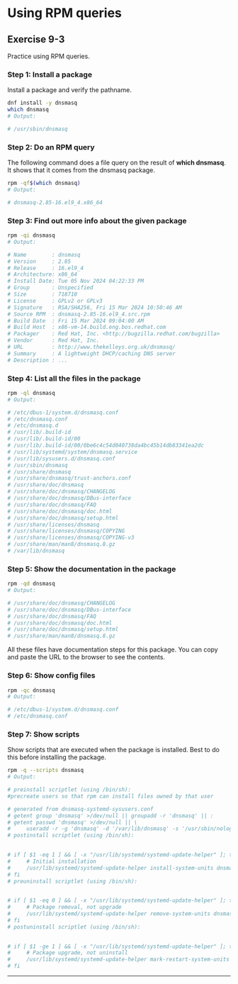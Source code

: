 
# Using RPM queries
## Exercise 9-3
Practice using RPM queries.

### Step 1: Install a package

Install a package and verify the pathname.

```bash
dnf install -y dnsmasq
which dnsmasq
# Output:

# /usr/sbin/dnsmasq
```

### Step 2: Do an RPM query

The following command does a file query on the result of **which dnsmasq**. 
It shows that it comes from the dnsmasq package. 

```bash
rpm -qf$(which dnsmasq)
# Output:

# dnsmasq-2.85-16.el9_4.x86_64
```

### Step 3: Find out more info about the given package 

```bash
rpm -qi dnsmasq
# Output: 

# Name        : dnsmasq
# Version     : 2.85
# Release     : 16.el9_4
# Architecture: x86_64
# Install Date: Tue 05 Nov 2024 04:22:33 PM
# Group       : Unspecified
# Size        : 718710
# License     : GPLv2 or GPLv3
# Signature   : RSA/SHA256, Fri 15 Mar 2024 10:50:46 AM
# Source RPM  : dnsmasq-2.85-16.el9_4.src.rpm
# Build Date  : Fri 15 Mar 2024 09:04:00 AM
# Build Host  : x86-vm-14.build.eng.bos.redhat.com
# Packager    : Red Hat, Inc. <http://bugzilla.redhat.com/bugzilla>
# Vendor      : Red Hat, Inc.
# URL         : http://www.thekelleys.org.uk/dnsmasq/
# Summary     : A lightweight DHCP/caching DNS server
# Description : ...
```

### Step 4: List all the files in the package

```bash
rpm -ql dnsmasq
# Output:

# /etc/dbus-1/system.d/dnsmasq.conf
# /etc/dnsmasq.conf
# /etc/dnsmasq.d
# /usr/lib/.build-id
# /usr/lib/.build-id/00
# /usr/lib/.build-id/00/0be6c4c54d040738da4bc45b14db83341ea2dc
# /usr/lib/systemd/system/dnsmasq.service
# /usr/lib/sysusers.d/dnsmasq.conf
# /usr/sbin/dnsmasq
# /usr/share/dnsmasq
# /usr/share/dnsmasq/trust-anchors.conf
# /usr/share/doc/dnsmasq
# /usr/share/doc/dnsmasq/CHANGELOG
# /usr/share/doc/dnsmasq/DBus-interface
# /usr/share/doc/dnsmasq/FAQ
# /usr/share/doc/dnsmasq/doc.html
# /usr/share/doc/dnsmasq/setup.html
# /usr/share/licenses/dnsmasq
# /usr/share/licenses/dnsmasq/COPYING
# /usr/share/licenses/dnsmasq/COPYING-v3
# /usr/share/man/man8/dnsmasq.8.gz
# /var/lib/dnsmasq
```

### Step 5: Show the documentation in the package

```bash
rpm -qd dnsmasq
# Output:

# /usr/share/doc/dnsmasq/CHANGELOG
# /usr/share/doc/dnsmasq/DBus-interface
# /usr/share/doc/dnsmasq/FAQ
# /usr/share/doc/dnsmasq/doc.html
# /usr/share/doc/dnsmasq/setup.html
# /usr/share/man/man8/dnsmasq.8.gz
```

All these files have documentation steps for this package.
You can copy and paste the URL to the browser to see the contents.

### Step 6: Show config files

```bash
rpm -qc dnsmasq
# Output:

# /etc/dbus-1/system.d/dnsmasq.conf
# /etc/dnsmasq.conf
```

### Step 7: Show scripts

Show scripts that are executed when the package is installed. Best to do this before installing the package. 

```bash
rpm -q --scripts dnsmasq
# Output:

# preinstall scriptlet (using /bin/sh):
#precreate users so that rpm can install files owned by that user

# generated from dnsmasq-systemd-sysusers.conf
# getent group 'dnsmasq' >/dev/null || groupadd -r 'dnsmasq' || :
# getent passwd 'dnsmasq' >/dev/null || \
#     useradd -r -g 'dnsmasq' -d '/var/lib/dnsmasq' -s '/usr/sbin/nologin' -c 'Dnsmasq DHCP and DNS server' 'dnsmasq' || :
# postinstall scriptlet (using /bin/sh):

 
# if [ $1 -eq 1 ] && [ -x "/usr/lib/systemd/systemd-update-helper" ]; then 
#     # Initial installation 
#     /usr/lib/systemd/systemd-update-helper install-system-units dnsmasq.service || : 
# fi
# preuninstall scriptlet (using /bin/sh):

 
# if [ $1 -eq 0 ] && [ -x "/usr/lib/systemd/systemd-update-helper" ]; then 
#     # Package removal, not upgrade 
#     /usr/lib/systemd/systemd-update-helper remove-system-units dnsmasq.service || : 
# fi
# postuninstall scriptlet (using /bin/sh):

 
# if [ $1 -ge 1 ] && [ -x "/usr/lib/systemd/systemd-update-helper" ]; then 
#     # Package upgrade, not uninstall 
#     /usr/lib/systemd/systemd-update-helper mark-restart-system-units dnsmasq.service || : 
# fi
```
---

